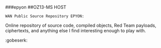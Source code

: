###epyon
##OZ13-MS HOST

    WAN Public Source Repository EPYON:

  Online repository of source code, compiled objects, Red Team payloads, ciphertexts, and anything else I find interesting enough to play with.
 
  :gobeserk:
